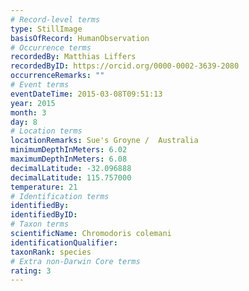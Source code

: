 ```yaml
---
# Record-level terms
type: StillImage
basisOfRecord: HumanObservation
# Occurrence terms
recordedBy: Matthias Liffers
recordedByID: https://orcid.org/0000-0002-3639-2080
occurrenceRemarks: ""
# Event terms
eventDateTime: 2015-03-08T09:51:13
year: 2015
month: 3
day: 8
# Location terms
locationRemarks: Sue's Groyne /  Australia
minimumDepthInMeters: 6.02
maximumDepthInMeters: 6.08
decimalLatitude: -32.096888
decimalLatitude: 115.757000
temperature: 21
# Identification terms
identifiedBy: 
identifiedByID: 
# Taxon terms
scientificName: Chromodoris colemani
identificationQualifier: 
taxonRank: species
# Extra non-Darwin Core terms
rating: 3
---
```

